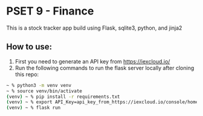 # PSET 9 - Finance 
This is a stock tracker app build using Flask, sqlite3, python, and jinja2

## How to use:
1) First you need to generate an API key from https://iexcloud.io/
2) Run the following commands to run the flask server locally after cloning this repo:

```bash
~ % python3 -m venv venv
~ % source venv/bin/activate
(venv) ~ % pip install -r requirements.txt
(venv) ~ % export API_Key=api_key_from_https://iexcloud.io/console/home
(venv) ~ % flask run
```